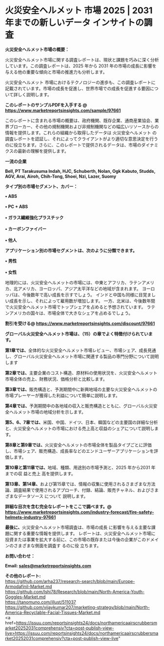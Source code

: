 # 火災安全ヘルメット 市場 2025 | 2031 年までの新しいデータ インサイトの調査

<strong><b>火災安全ヘルメット市場の概要：</b></strong>

火災安全ヘルメット市場に関する調査レポートは、現状と課題を巧みに深く分析しています。この調査レポートは、2025 年から 2031 年の市場の成長に影響を与える他の重要な傾向と市場の推進力も分析します。

火災安全ヘルメット 市場におけるテクノロジーの進歩も、この調査レポートに記載されています。市場の成長を促進し、世界市場での成長を促進する要因について詳しく説明します。

<strong>このレポートのサンプルPDFを入手する @ <a href=https://www.marketreportsinsights.com/sample/97661>https://www.marketreportsinsights.com/sample/97661</a></strong>

このレポートに含まれる市場の概要は、政府機関、既存企業、通商産業協会、業界ブローカー、その他の規制機関および非規制機関などの幅広いリソースからの情報を提供します。これらの組織から取得したデータは 火災安全ヘルメット の調査レポートを認証し、それによってクライアントがより適切な意思決定を行うのに役立ちます。さらに、このレポートで提供されるデータは、市場のダイナミクスの最新の理解を提供します。

<strong>一流の企業</strong>

<strong><b>Bell, PT Tarakusuma Indah, HJC, Schuberth, Nolan, Ogk Kabuto, Studds, AGV, Arai, Airoh, Chih-Tong, Shoei, Nzi, Lazer, Suomy</b></strong>

<strong><b>タイプ別の市場セグメント、カバー：</b></strong>

<strong>• ABS<br><br>•  PC + ABS<br><br>• ガラス繊維強化プラスチック<br><br>• カーボンファイバー<br><br>• 他人</strong>

<strong><b>アプリケーション別の市場セグメントは、次のように分類できます。</b></strong>

<strong>• 男性<br><br>• 女性</strong>

 地理的には、火災安全ヘルメットの市場には、中東とアフリカ、ラテンアメリカ、北アメリカ、ヨーロッパ、アジア太平洋などの地域が含まれます。 ヨーロッパは、今後数年で高い成長を示すでしょう。 インドと中国も同様に目覚ましい成長を示し、それによって雇用数が増加します。 一方、北米は、今後数年間で火災安全ヘルメット市場でトップシェアを占めると予想されています。 ラテンアメリカの国々は、市場全体で大きなシェアを占めるでしょう。

<strong>割引を受ける@ <a href=https://www.marketreportsinsights.com/discount/97661>https://www.marketreportsinsights.com/discount/97661</a></strong>

<strong><b>グローバル火災安全ヘルメット市場は、（15）の章でよく特徴付けられています。</b></strong>

<strong><b>第</b></strong><strong><b>1章では、</b></strong>全体的な火災安全ヘルメット市場レビュー、市場シェア、成長見通し、グローバル火災安全ヘルメット市場に関連する製品の専門分野について説明します

<strong><b>第2章では、</b></strong>主要企業のコスト構造、原材料の使用状況を、火災安全ヘルメット市場全体の売上、財務状況、価格分析と比較します。

<strong><b>第3章では、</b></strong>販売構造と、予測期間中に新興地域の主要な火災安全ヘルメットの市場プレーヤーが獲得した利益について簡単に説明します。

<strong><b>第4章では、</b></strong>予測期間中の各地域の収入と販売構造とともに、グローバル火災安全ヘルメット市場の地域分析を示します。

<strong><b>第5、6、7章では、</b></strong>米国、中国、ドイツ、日本、韓国などの主要国の詳細な分析と、火災安全ヘルメットの市場における売上高と収益のシェアについて説明します。

<strong><b>第8章と第9章では、</b></strong>火災安全ヘルメットの市場全体を製品タイプごとに評価し、市場シェア、販売構造、成長率などのエンドユーザーアプリケーションを評価します。

<strong><b>第10章と第11章では、</b></strong>地域、種類、用途別の市場予測と、2025 年から2031 年までの収 益と売上 高を提供します。

<strong><b>第13章、第14章、</b></strong>および第15章では、情報の収集に使用されるさまざまな方法論、調査結果で使用されるアプローチ、付録、結論、販売チャネル、およびさまざまなデータソース について 説明します。

<strong>詳細な目次を含む完全なレポートをここで調べます。@ <a href=https://www.marketreportsinsights.com/industry-forecast/fire-safety-helmets-industry-97661>https://www.marketreportsinsights.com/industry-forecast/fire-safety-helmets-industry-97661</a></strong>

<strong><b>最後に、</b></strong>火災安全ヘルメット市場調査は、市場の成長 に影響を</a>与える主要な課題に関する重要な情報を提供します。 レポートは、火災安全ヘルメット市場に投資または事業を拡大する前に、この市場の既存または今後の企業がこのドメインのさまざまな側面を調査す るのに役 立ちます。

<strong><b>お問い合わせ：</b></strong>

<strong>Email: </strong><a href=mailto:sales@marketreportsinsights.com><strong>sales@marketreportsinsights.com</strong></a>

<strong>その他のレポート:</strong>
<br>
<a href=https://github.com/arha237/research-search/blob/main/Europe-Armodafinil-Market.md>https://github.com/arha237/research-search/blob/main/Europe-Armodafinil-Market.md</a>
<br>
<a href=https://github.com/Ishi78/Research/blob/main/North-America-Youth-Goggles-Market.md>https://github.com/Ishi78/Research/blob/main/North-America-Youth-Goggles-Market.md</a>
<br>
<a href=https://tanomuno.com/illust/511037>https://tanomuno.com/illust/511037</a>
<br>
<a href=https://github.com/vijaykumar207/marketing-strategy/blob/main/North-America-Recyclable-Facial-Tissues-Market.md>https://github.com/vijaykumar207/marketing-strategy/blob/main/North-America-Recyclable-Facial-Tissues-Market.md</a>
<br>
<a href=https://issuu.com/reportsinsights24/docs/northamericaairscrubbersmarket20252031comprehensiv?cta=post-publish-view-live>https://issuu.com/reportsinsights24/docs/northamericaairscrubbersmarket20252031comprehensiv?cta=post-publish-view-live</a>"
